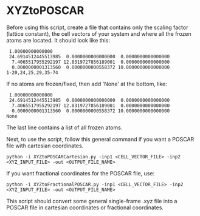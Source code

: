 # XYZtoPOSCAR

Before using this script, create a file that contains only the scaling factor (lattice constant), the cell vectors of your system and where all the frozen atoms are located. It should look like this:

```
 1.00000000000000     
 24.6914512445513985  0.0000000000000000  0.0000000000000000
  7.4065517955292197 12.8319727856189001  0.0000000000000000
  0.0000000001313560  0.0000000000558372 10.0000000000000000
1-20,24,25,29,35-74
```
If no atoms are frozen/fixed, then add 'None' at the bottom, like:

```
 1.00000000000000     
 24.6914512445513985  0.0000000000000000  0.0000000000000000
  7.4065517955292197 12.8319727856189001  0.0000000000000000
  0.0000000001313560  0.0000000000558372 10.0000000000000000
None
```

The last line contains a list of all frozen atoms.

Next, to use the script, follow this general command if you want a POSCAR file with cartesian coordinates.

```
python -i XYZtoPOSCARCartesian.py -inp1 <CELL_VECTOR_FILE> -inp2 <XYZ_INPUT_FILE> -out <OUTPUT_FILE_NAME>
```

If you want fractional coordinates for the POSCAR file, use:
```
python -i XYZtoFractionalPOSCAR.py -inp1 <CELL_VECTOR_FILE> -inp2 <XYZ_INPUT_FILE> -out <OUTPUT_FILE_NAME>
```

This script should convert some general single-frame .xyz file into a POSCAR file in cartesian coordinates or fractional coordinates.
